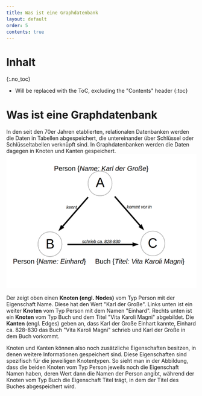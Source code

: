 ```yaml
---
title: Was ist eine Graphdatenbank
layout: default
order: 5
contents: true
---
```


# Inhalt
{:.no_toc}

* Will be replaced with the ToC, excluding the "Contents" header
{:toc}

# Was ist eine Graphdatenbank

In den seit den 70er Jahren etablierten, relationalen Datenbanken werden die Daten in Tabellen abgespeichert, die untereinander über Schlüssel oder Schlüsseltabellen verknüpft sind.
In Graphdatenbanken werden die Daten dagegen in Knoten und Kanten gespeichert.
![Beispielgraph](Bilder/Beispielgraph.png)

Der  zeigt oben einen <b>Knoten (engl. Nodes)</b>	vom Typ Person mit der Eigenschaft Name. Diese hat den Wert "Karl der Große". Links unten ist ein weiter <b>Knoten</b> vom Typ Person mit dem Namen "Einhard". Rechts unten ist ein <b>Knoten</b> vom Typ Buch und dem Titel "Vita Karoli Magni" abgebildet. Die <b>Kanten</b> (engl. Edges) geben an, dass Karl der Große Einhart kannte, Einhard ca. 828-830 das Buch "Vita Karoli Magni" schrieb und Karl der Große in dem Buch vorkommt.

Knoten und Kanten können also noch zusätzliche Eigenschaften besitzen, in denen weitere Informationen gespeichert sind. Diese Eigenschaften sind spezifisch für die jeweiligen Knotentypen. So sieht man in der Abbildung, dass die beiden Knoten vom Typ Person jeweils noch die Eigenschaft Namen haben, deren Wert dann die Namen der Person angibt, während der Knoten vom Typ Buch die Eigenschaft Titel trägt, in dem der Titel des Buches abgespeichert wird.
